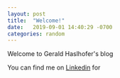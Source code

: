 ```yaml
---
layout: post
title:  "Welcome!"
date:   2019-09-01 14:40:29 -0700
categories: random
---
```

Welcome to Gerald Haslhofer's blog

You can find me on [Linkedin][linkedin] for

[linkedin]: https://www.linkedin.com/in/gerald-haslhofer-57582a
